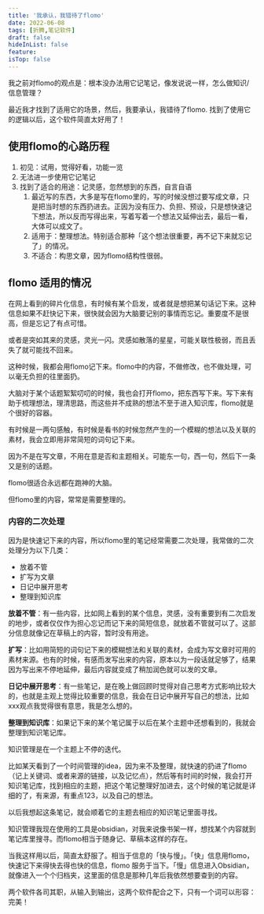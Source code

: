 ```yaml
---
title: '我承认，我错待了flomo'
date: 2022-06-08
tags: [折腾,笔记软件]
draft: false
hideInList: false
feature: 
isTop: false
---
```

我之前对flomo的观点是：根本没办法用它记笔记，像发说说一样，怎么做知识/信息管理？

最近我才找到了适用它的场景，然后，我要承认，我错待了flomo. 找到了使用它的逻辑以后，这个软件简直太好用了！


<!--more-->


## 使用flomo的心路历程
1. 初见：试用，觉得好看，功能一览
2. 无法进一步使用它记笔记
3. 找到了适合的用途：记灵感，忽然想到的东西，自言自语
	1. 最近写的东西，大多是写在flomo里的，写的时候没想过要写成文章，只是把当时想的东西扔进去。正因为没有压力、负担、预设，只是想快速记下想法，所以反而写得出来，写着写着一个想法又延伸出去，最后一看，大体可以成文了。
	2. 适用于：整理想法。特别适合那种「这个想法很重要，再不记下来就忘记了」的情况。
	3. 不适合：构思文章，因为flomo结构性很弱。

## flomo 适用的情况

在网上看到的碎片化信息，有时候有某个启发，或者就是想把某句话记下来。这种信息如果不赶快记下来，很快就会因为大脑要记别的事情而忘记。重要度不是很高，但是忘记了有点可惜。

或者是突如其来的灵感，灵光一闪。灵感如散落的星星，可能关联性极弱，而且丢失了就可能找不回来。

这种时候，我都会用flomo记下来。flomo中的内容，不做修改，也不做处理，可以毫无负担的往里面扔。

大脑对于某个话题絮絮叨叨的时候，我也会打开flomo，把东西写下来。写下来有助于梳理想法，理清思路，而这些并不成熟的想法不至于进入知识库，flomo就是个很好的容器。

有时候是一两句感触，有时候是看书的时候忽然产生的一个模糊的想法以及关联的素材，我会立即用非常简短的词句记下来。

因为不是在写文章，不用在意是否和主题相关。可能东一句，西一句，然后下一条又是别的话题。

flomo很适合永远都在跑神的大脑。

但flomo里的内容，常常是需要整理的。

### 内容的二次处理

因为是快速记下来的内容，所以flomo里的笔记经常需要二次处理，我常做的二次处理分为以下几类：

- 放着不管
- 扩写为文章
- 日记中展开思考
- 整理到知识库

**放着不管**：有一些内容，比如网上看到的某个信息，灵感，没有重要到有二次启发的地步，或者仅仅作为担心忘记而记下来的简短信息，就放着不管就可以了。这部分信息就像记在草稿上的内容，暂时没有用途。

**扩写**：比如用简短的词句记下来的模糊想法和关联的素材，会成为写文章时可用的素材来源。也有的时候，有感而发写出来的内容，原本以为一段话就足够了，结果因为写出来不停地延伸，最后内容就变成了稍加润色就可以发的文章。

**日记中展开思考**：有一些笔记，是在晚上做回顾时觉得对自己思考方式影响比较大的，也就是主观上觉得比较重要的信息，我会在日记中展开写自己的想法，比如xxx观点我觉得很有意思，我是怎么想的。

**整理到知识库**：如果记下来的某个笔记属于以后在某个主题中还想看到的，我就会整理到知识笔记库。

知识管理是在一个主题上不停的迭代。

比如某天看到了一个时间管理的idea，因为来不及整理，就快速的扔进了flomo（记上关键词、或者来源的链接，以及记忆点），然后等有时间的时候，我会打开知识笔记库，找到相应的主题，把这个笔记整理好加进去，这个时候的笔记就是详细的了，有来源，有重点123，以及自己的想法。

以后我想起这条笔记，就会顺着它的主题去相应的知识笔记里面寻找。

知识管理我现在使用的工具是obsidian，对我来说像书架一样，想找某个内容就到笔记库里搜寻。而flomo相当于随身记、草稿本这样的存在。

当我这样用以后，简直太舒服了。相当于信息的「快与慢」。「快」信息用flomo，快速记下来得快去得也快的信息，flomo 服务于当下。「慢」信息进入Obsidian，就像进入一个个归档夹，这里面的信息是那种几年后我依然想要查到的内容。

两个软件各司其职，从输入到输出，这两个软件配合之下，只有一个词可以形容：完美！